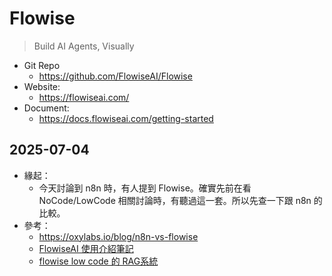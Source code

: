 # Flowise

> Build AI Agents, Visually

- Git Repo
  - https://github.com/FlowiseAI/Flowise
- Website:
  - https://flowiseai.com/
- Document:
  - https://docs.flowiseai.com/getting-started

## 2025-07-04

- 緣起：
  - 今天討論到 n8n 時，有人提到 Flowise。確實先前在看 NoCode/LowCode 相關討論時，有聽過這一套。所以先查一下跟 n8n 的比較。
- 參考：
  - https://oxylabs.io/blog/n8n-vs-flowise
  - [FlowiseAI 使用介紹筆記](https://johnnywang1994.github.io/book/articles/memo/flowise-intro.html)
  - [flowise low code 的 RAG系統](https://shengshengyang.github.io/2024/04/03/flowise/)